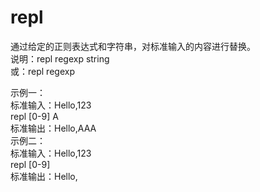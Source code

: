 # repl
通过给定的正则表达式和字符串，对标准输入的内容进行替换。  
说明：repl regexp string  
  或：repl regexp  
  
示例一：  
  标准输入：Hello,123  
  repl [0-9] A  
  标准输出：Hello,AAA  
示例二：  
  标准输入：Hello,123  
  repl [0-9]  
  标准输出：Hello,  
